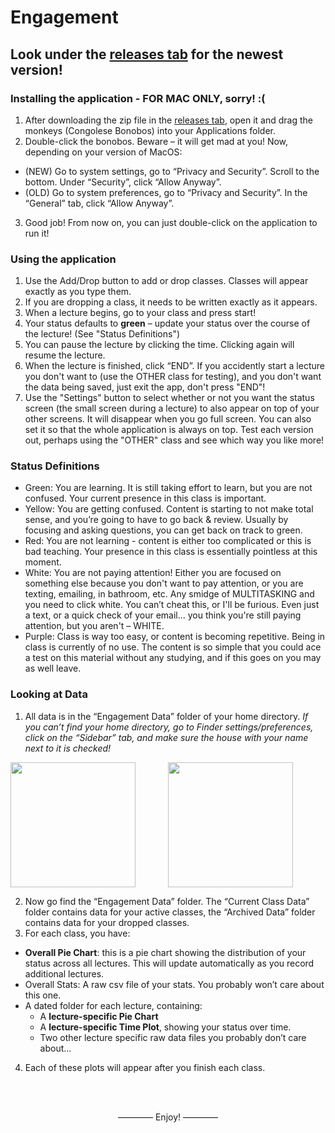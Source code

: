 # Engagement

## Look under the [releases tab](https://github.com/davidhparkinson/Engagement/releases) for the newest version!

### Installing the application - FOR MAC ONLY, sorry! :(

1. After downloading the zip file in the [releases tab](https://github.com/davidhparkinson/Engagement/releases), open it and drag the monkeys (Congolese Bonobos) into your Applications folder.
2. Double-click the bonobos. Beware – it will get mad at you! Now, depending on your version of MacOS:
- (NEW) Go to system settings, go to “Privacy and Security”. Scroll to the bottom. Under “Security”, click “Allow Anyway”.
- (OLD) Go to system preferences, go to “Privacy and Security”. In the “General” tab, click “Allow Anyway”.
3. Good job! From now on, you can just double-click on the application to run it!

### Using the application

1. Use the Add/Drop button to add or drop classes. Classes will appear exactly as you type them.
2. If you are dropping a class, it needs to be written exactly as it appears.
3. When a lecture begins, go to your class and press start!
4. Your status defaults to **green** – update your status over the course of the lecture! (See "Status Definitions")
5. You can pause the lecture by clicking the time. Clicking again will resume the lecture.
5. When the lecture is finished, click “END”. If you accidently start a lecture you don't want to (use the OTHER class for testing), and you don't want the data being saved, just exit the app, don't press "END"!
6. Use the "Settings" button to select whether or not you want the status screen (the small screen during a lecture) to also appear on top of your other screens. It will disappear when you go full screen. You can also set it so that the whole application is always on top. Test each version out, perhaps using the "OTHER" class and see which way you like more!

### Status Definitions

- Green: You are learning. It is still taking effort to learn, but you are not confused. Your current presence in
this class is important.
- Yellow: You are getting confused. Content is starting to not make total sense, and you’re going to have to
go back & review. Usually by focusing and asking questions, you can get back on track to green.
- Red: You are not learning - content is either too complicated or this is bad teaching. Your presence in this
class is essentially pointless at this moment.
- White: You are not paying attention! Either you are focused on something else because you don't want to
pay attention, or you are texting, emailing, in bathroom, etc. Any smidge of MULTITASKING and you need to click white. You can’t cheat this, or I'll be furious. Even just a text, or a quick check of your email... you think you're still paying attention, but you aren't – WHITE.
- Purple: Class is way too easy, or content is becoming repetitive. Being in class is currently of no use. The content is so simple that you could ace a test on this material without any studying, and if this goes on you may as well leave.

### Looking at Data

1. All data is in the “Engagement Data” folder of your home directory. *If you can’t find your home directory, go to Finder settings/preferences, click on the “Sidebar” tab, and make sure the house with your name next to it is checked!*
<div style="display:flex;">
  <img src="https://user-images.githubusercontent.com/99953829/230754938-c7fc256f-dea7-472f-bb3a-28bd919bb34f.png" style="height: 200px; flex: 1;">
  <img src="https://user-images.githubusercontent.com/99953829/230754948-3e43618a-6f97-4006-b8f8-1217d39e3af8.png" style="height: 200px; flex: 1;">
</div>

2. Now go find the “Engagement Data” folder. The “Current Class Data” folder contains data for your active classes, the “Archived Data” folder contains data for your dropped classes.
3. For each class, you have:
- **Overall Pie Chart**: this is a pie chart showing the distribution of your status across all lectures.
This will update automatically as you record additional lectures.
- Overall Stats: A raw csv file of your stats. You probably won’t care about this one.
- A dated folder for each lecture, containing:
  - A **lecture-specific Pie Chart**
  - A **lecture-specific Time Plot**, showing your status over time.
  - Two other lecture specific raw data files you probably don’t care about...
4. Each of these plots will appear after you finish each class.

<br><br>
<p align="center">–––––––– Enjoy! ––––––––</p>
